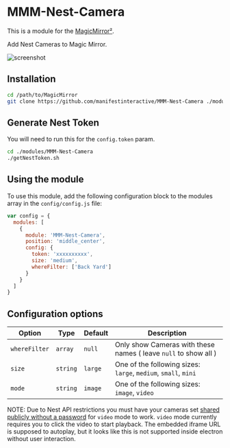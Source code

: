 # MMM-Nest-Camera

This is a module for the [MagicMirror²](https://github.com/MichMich/MagicMirror/).

Add Nest Cameras to Magic Mirror.

![screenshot](https://peter.build/magic-mirror/mmm-nest-camera.png?v=1.0.0)

## Installation

```bash
cd /path/to/MagicMirror
git clone https://github.com/manifestinteractive/MMM-Nest-Camera ./modules/MMM-Nest-Camera
```

## Generate Nest Token

You will need to run this for the `config.token` param.

```bash
cd ./modules/MMM-Nest-Camera
./getNestToken.sh
```

## Using the module

To use this module, add the following configuration block to the modules array in the `config/config.js` file:

```js
var config = {
  modules: [
    {
      module: 'MMM-Nest-Camera',
      position: 'middle_center',
      config: {
        token: 'xxxxxxxxxx',
        size: 'medium',
        whereFilter: ['Back Yard']
      }
    }
  ]
}
```

## Configuration options

Option        | Type     | Default | Description
--------------|----------|---------|--------------------------------------------------------------
`whereFilter` | `array`  | `null`  | Only show Cameras with these names ( leave `null` to show all )
`size`        | `string` | `large` | One of the following sizes: `large`, `medium`, `small`, `mini`
`mode`        | `string` | `image` | One of the following sizes: `image`, `video`

NOTE:  Due to Nest API restrictions you must have your cameras set [shared publicly without a password](https://nest.com/support/article/How-do-I-make-my-Nest-Cam-video-public-or-private#without-password) for `video` mode to work. `video` mode currently requires you to click the video to start playback.  The embedded iframe URL is supposed to autoplay, but it looks like this is not supported inside electron without user interaction.
